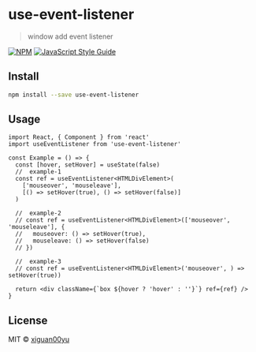# use-event-listener

> window add event listener

[![NPM](https://img.shields.io/npm/v/use-event-listener.svg)](https://www.npmjs.com/package/use-event-listener) [![JavaScript Style Guide](https://img.shields.io/badge/code_style-standard-brightgreen.svg)](https://standardjs.com)

## Install

```bash
npm install --save use-event-listener
```

## Usage

```tsx
import React, { Component } from 'react'
import useEventListener from 'use-event-listener'

const Example = () => {
  const [hover, setHover] = useState(false)
  //  example-1
  const ref = useEventListener<HTMLDivElement>(
    ['mouseover', 'mouseleave'],
    [() => setHover(true), () => setHover(false)]
  )

  //  example-2
  // const ref = useEventListener<HTMLDivElement>(['mouseover', 'mouseleave'], {
  //   mouseover: () => setHover(true),
  //   mouseleave: () => setHover(false)
  // })

  //  example-3
  // const ref = useEventListener<HTMLDivElement>('mouseover', ) => setHover(true))

  return <div className={`box ${hover ? 'hover' : ''}`} ref={ref} />
}
```

## License

MIT © [xiguan00yu](https://github.com/xiguan00yu)
